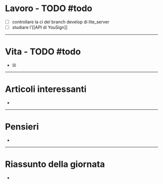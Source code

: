 # Lavoro - TODO #todo 
- [ ] controllare la ci del branch develop di lite_server
- [ ] studiare l'[[API di YouSign]]

---

# Vita - TODO #todo 
- [x] 

---

# Articoli interessanti
- 

---

# Pensieri
- 

---

# Riassunto della giornata
- 